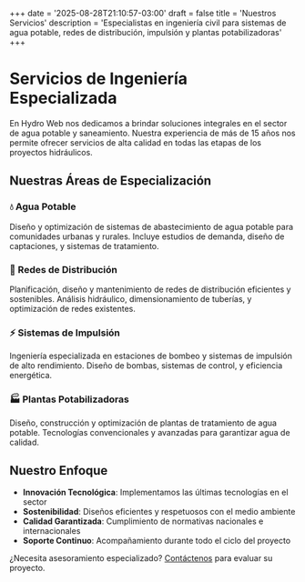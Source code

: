 +++
date = '2025-08-28T21:10:57-03:00'
draft = false
title = 'Nuestros Servicios'
description = 'Especialistas en ingeniería civil para sistemas de agua potable, redes de distribución, impulsión y plantas potabilizadoras'
+++

# Servicios de Ingeniería Especializada

En Hydro Web nos dedicamos a brindar soluciones integrales en el sector de agua potable y saneamiento. Nuestra experiencia de más de 15 años nos permite ofrecer servicios de alta calidad en todas las etapas de los proyectos hidráulicos.

## Nuestras Áreas de Especialización

### 💧 Agua Potable
Diseño y optimización de sistemas de abastecimiento de agua potable para comunidades urbanas y rurales. Incluye estudios de demanda, diseño de captaciones, y sistemas de tratamiento.

### 🔧 Redes de Distribución
Planificación, diseño y mantenimiento de redes de distribución eficientes y sostenibles. Análisis hidráulico, dimensionamiento de tuberías, y optimización de redes existentes.

### ⚡ Sistemas de Impulsión
Ingeniería especializada en estaciones de bombeo y sistemas de impulsión de alto rendimiento. Diseño de bombas, sistemas de control, y eficiencia energética.

### 🏭 Plantas Potabilizadoras
Diseño, construcción y optimización de plantas de tratamiento de agua potable. Tecnologías convencionales y avanzadas para garantizar agua de calidad.

## Nuestro Enfoque

- **Innovación Tecnológica**: Implementamos las últimas tecnologías en el sector
- **Sostenibilidad**: Diseños eficientes y respetuosos con el medio ambiente
- **Calidad Garantizada**: Cumplimiento de normativas nacionales e internacionales
- **Soporte Continuo**: Acompañamiento durante todo el ciclo del proyecto

¿Necesita asesoramiento especializado? [Contáctenos](/contacto) para evaluar su proyecto.
